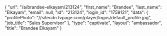 {
    "url": "\/a\/brandee-elkayam\/213124",
    "first_name": "Brandee",
    "last_name": "Elkayam",
    "email": null,
    "id": "213124",
    "login_id": "1759121",
    "data": {
        "profilePhoto": "\/\/sitecdn.tvpage.com\/player\/logos\/default_profile.jpg",
        "job_title": "Sales Supervisor"
    },
    "type": "captivate",
    "layout": "ambassador",
    "title": "Brandee Elkayam"
}